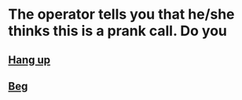 # The operator tells you that he/she thinks this is a prank call. Do you

## [Hang up](hang-up/hang-up.md)

## [Beg](beg/beg.md)


